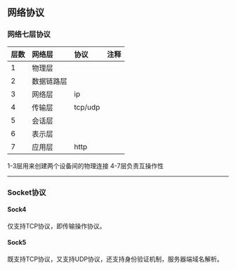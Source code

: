 ## 网络协议

### 网络七层协议
层数|网络层|协议|注释
:-|:--|:--|:--
1|物理层||
2|数据链路层||
3|网络层|ip|
4|传输层|tcp/udp|
5|会话层||
6|表示层||
7|应用层|http|

1-3层用来创建两个设备间的物理连接
4-7层负责互操作性
***

### Socket协议
#### Sock4
仅支持TCP协议，即传输操作协议。
#### Sock5
既支持TCP协议，又支持UDP协议，还支持身份验证机制，服务器端域名解析。
